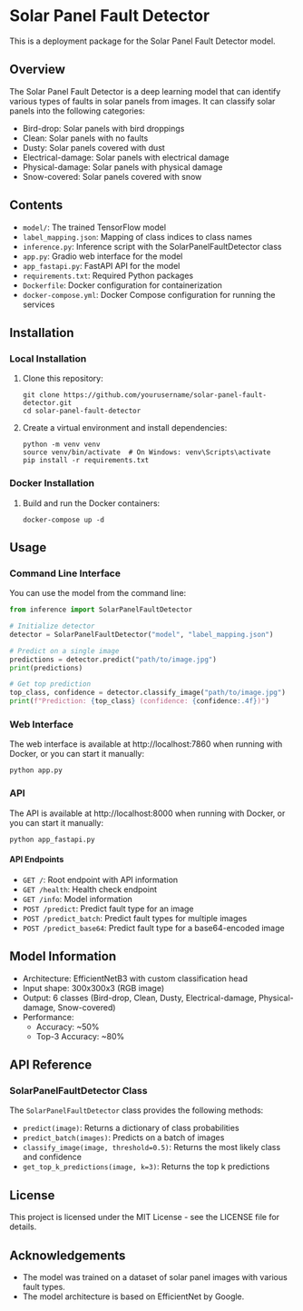 # Solar Panel Fault Detector

This is a deployment package for the Solar Panel Fault Detector model.

## Overview

The Solar Panel Fault Detector is a deep learning model that can identify various types of faults in solar panels from images. It can classify solar panels into the following categories:

- Bird-drop: Solar panels with bird droppings
- Clean: Solar panels with no faults
- Dusty: Solar panels covered with dust
- Electrical-damage: Solar panels with electrical damage
- Physical-damage: Solar panels with physical damage
- Snow-covered: Solar panels covered with snow

## Contents

- `model/`: The trained TensorFlow model
- `label_mapping.json`: Mapping of class indices to class names
- `inference.py`: Inference script with the SolarPanelFaultDetector class
- `app.py`: Gradio web interface for the model
- `app_fastapi.py`: FastAPI API for the model
- `requirements.txt`: Required Python packages
- `Dockerfile`: Docker configuration for containerization
- `docker-compose.yml`: Docker Compose configuration for running the services

## Installation

### Local Installation

1. Clone this repository:
   ```
   git clone https://github.com/yourusername/solar-panel-fault-detector.git
   cd solar-panel-fault-detector
   ```

2. Create a virtual environment and install dependencies:
   ```
   python -m venv venv
   source venv/bin/activate  # On Windows: venv\Scripts\activate
   pip install -r requirements.txt
   ```

### Docker Installation

1. Build and run the Docker containers:
   ```
   docker-compose up -d
   ```

## Usage

### Command Line Interface

You can use the model from the command line:

```python
from inference import SolarPanelFaultDetector

# Initialize detector
detector = SolarPanelFaultDetector("model", "label_mapping.json")

# Predict on a single image
predictions = detector.predict("path/to/image.jpg")
print(predictions)

# Get top prediction
top_class, confidence = detector.classify_image("path/to/image.jpg")
print(f"Prediction: {top_class} (confidence: {confidence:.4f})")
```

### Web Interface

The web interface is available at http://localhost:7860 when running with Docker, or you can start it manually:

```
python app.py
```

### API

The API is available at http://localhost:8000 when running with Docker, or you can start it manually:

```
python app_fastapi.py
```

#### API Endpoints

- `GET /`: Root endpoint with API information
- `GET /health`: Health check endpoint
- `GET /info`: Model information
- `POST /predict`: Predict fault type for an image
- `POST /predict_batch`: Predict fault types for multiple images
- `POST /predict_base64`: Predict fault type for a base64-encoded image

## Model Information

- Architecture: EfficientNetB3 with custom classification head
- Input shape: 300x300x3 (RGB image)
- Output: 6 classes (Bird-drop, Clean, Dusty, Electrical-damage, Physical-damage, Snow-covered)
- Performance:
  - Accuracy: ~50%
  - Top-3 Accuracy: ~80%

## API Reference

### SolarPanelFaultDetector Class

The `SolarPanelFaultDetector` class provides the following methods:

- `predict(image)`: Returns a dictionary of class probabilities
- `predict_batch(images)`: Predicts on a batch of images
- `classify_image(image, threshold=0.5)`: Returns the most likely class and confidence
- `get_top_k_predictions(image, k=3)`: Returns the top k predictions

## License

This project is licensed under the MIT License - see the LICENSE file for details.

## Acknowledgements

- The model was trained on a dataset of solar panel images with various fault types.
- The model architecture is based on EfficientNet by Google.
